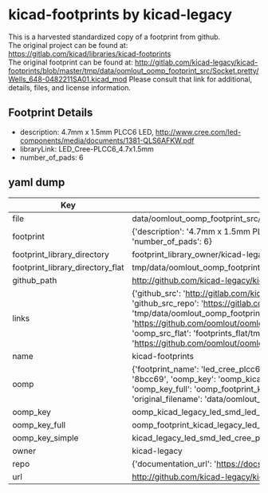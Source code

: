 # kicad-footprints by kicad-legacy  
This is a harvested standardized copy of a footprint from github.  
The original project can be found at:  
https://gitlab.com/kicad/libraries/kicad-footprints  
The original footprint can be found at:
http://gitlab.com/kicad-legacy/kicad-footprints/blob/master/tmp/data/oomlout_oomp_footprint_src/Socket.pretty/Wells_648-0482211SA01.kicad_mod
Please consult that link for additional, details, files, and license information.  
## Footprint Details
* description: 4.7mm x 1.5mm PLCC6 LED, http://www.cree.com/led-components/media/documents/1381-QLS6AFKW.pdf  
* libraryLink: LED_Cree-PLCC6_4.7x1.5mm  
* number_of_pads: 6  
## yaml dump  
| Key | Value |  
| --- | --- |  
| file | data/oomlout_oomp_footprint_src/kicad-footprints/LED_SMD.pretty/LED_Cree-PLCC6_4.7x1.5mm.kicad_mod |  
| footprint | {'description': '4.7mm x 1.5mm PLCC6 LED, http://www.cree.com/led-components/media/documents/1381-QLS6AFKW.pdf', 'libraryLink': 'LED_Cree-PLCC6_4.7x1.5mm', 'number_of_pads': 6} |  
| footprint_library_directory | footprint_library_owner/kicad-legacy_kicad-footprints |  
| footprint_library_directory_flat | tmp/data/oomlout_oomp_footprint_src/footprints_flat/kicad_legacy_led_smd_led_cree_plcc6_4_7x1_5mm/working |  
| github_path | http://github.com/kicad-legacy/kicad-footprints/blob/master/tmp/data/oomlout_oomp_footprint_src/LED_SMD.pretty/LED_Cree-PLCC6_4.7x1.5mm.kicad_mod |  
| links | {'github_src': 'http://gitlab.com/kicad-legacy/kicad-footprints/blob/master/tmp/data/oomlout_oomp_footprint_src/Socket.pretty/Wells_648-0482211SA01.kicad_mod', 'github_src_repo': 'https://gitlab.com/kicad/libraries/kicad-footprints', 'oomp_bot': 'tmp/data/oomlout_oomp_footprint_src/footprints/kicad_legacy_led_smd_led_cree_plcc6_4_7x1_5mm/working', 'oomp_bot_github': 'https://github.com/oomlout/oomlout_oomp_footprint_bot/tree/main/tmp/data/oomlout_oomp_footprint_src/footprints/kicad_legacy_led_smd_led_cree_plcc6_4_7x1_5mm/working', 'oomp_src_flat': 'footprints_flat/tmp/data/oomlout_oomp_footprint_src/footprints_flat/kicad_legacy_led_smd_led_cree_plcc6_4_7x1_5mm/working', 'oomp_src_flat_github': 'https://github.com/oomlout/oomlout_oomp_footprint_src/tree/main/tmp/data/oomlout_oomp_footprint_src/footprints_flat/kicad_legacy_led_smd_led_cree_plcc6_4_7x1_5mm/working'} |  
| name | kicad-footprints |  
| oomp | {'footprint_name': 'led_cree_plcc6_4_7x1_5mm', 'library_name': 'led_smd', 'md5': '8bcc69bffba40c852f844bfd0ed36a35', 'md5_10': '8bcc69bffb', 'md5_5': '8bcc6', 'md5_6': '8bcc69', 'oomp_key': 'oomp_kicad_legacy_led_smd_led_cree_plcc6_4_7x1_5mm', 'oomp_key_extra': 'oomp_footprint_kicad_legacy_led_smd_led_cree_plcc6_4_7x1_5mm', 'oomp_key_full': 'oomp_footprint_kicad_legacy_led_smd_led_cree_plcc6_4_7x1_5mm_8bcc69', 'oomp_key_simple': 'kicad_legacy_led_smd_led_cree_plcc6_4_7x1_5mm', 'original_filename': 'data/oomlout_oomp_footprint_src/kicad-footprints/LED_SMD.pretty/LED_Cree-PLCC6_4.7x1.5mm.kicad_mod', 'owner_name': 'kicad_legacy'} |  
| oomp_key | oomp_kicad_legacy_led_smd_led_cree_plcc6_4_7x1_5mm |  
| oomp_key_full | oomp_footprint_kicad_legacy_led_smd_led_cree_plcc6_4_7x1_5mm |  
| oomp_key_simple | kicad_legacy_led_smd_led_cree_plcc6_4_7x1_5mm |  
| owner | kicad-legacy |  
| repo | {'documentation_url': 'https://docs.github.com/rest/repos/repos#get-a-repository', 'message': 'Not Found'} |  
| url | http://github.com/kicad-legacy/kicad-footprints |  

